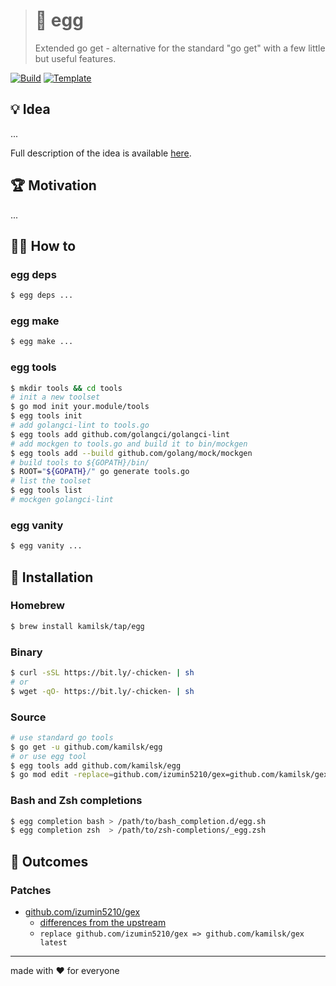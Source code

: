 > # 🐣 egg
>
> Extended go get - alternative for the standard "go get" with a few little but useful features.

[![Build][build.icon]][build.page]
[![Template][template.icon]][template.page]

## 💡 Idea

...

Full description of the idea is available [here][design.page].

## 🏆 Motivation

...

## 🤼‍♂️ How to

### egg deps

```bash
$ egg deps ...
```

### egg make

```bash
$ egg make ...
```

### egg tools

```bash
$ mkdir tools && cd tools
# init a new toolset
$ go mod init your.module/tools
$ egg tools init
# add golangci-lint to tools.go
$ egg tools add github.com/golangci/golangci-lint
# add mockgen to tools.go and build it to bin/mockgen
$ egg tools add --build github.com/golang/mock/mockgen
# build tools to ${GOPATH}/bin/
$ ROOT="${GOPATH}/" go generate tools.go
# list the toolset
$ egg tools list
# mockgen golangci-lint
```

### egg vanity

```bash
$ egg vanity ...
```

## 🧩 Installation

### Homebrew

```bash
$ brew install kamilsk/tap/egg
```

### Binary

```bash
$ curl -sSL https://bit.ly/-chicken- | sh
# or
$ wget -qO- https://bit.ly/-chicken- | sh
```

### Source

```bash
# use standard go tools
$ go get -u github.com/kamilsk/egg
# or use egg tool
$ egg tools add github.com/kamilsk/egg
$ go mod edit -replace=github.com/izumin5210/gex=github.com/kamilsk/gex@latest
```

### Bash and Zsh completions

```bash
$ egg completion bash > /path/to/bash_completion.d/egg.sh
$ egg completion zsh  > /path/to/zsh-completions/_egg.zsh
```

## 🤲 Outcomes

### Patches

- [github.com/izumin5210/gex](https://github.com/izumin5210/gex)
  - [differences from the upstream](https://github.com/izumin5210/gex/compare/master...kamilsk:extended)
  - `replace github.com/izumin5210/gex => github.com/kamilsk/gex latest`

---

made with ❤️ for everyone

[build.icon]:       https://travis-ci.org/kamilsk/egg.svg?branch=master
[build.page]:       https://travis-ci.org/kamilsk/egg

[design.page]:      https://www.notion.so/octolab/egg-f716b80d4b184301b1db2e058f603dd0?r=0b753cbf767346f5a6fd51194829a2f3

[promo.page]:       https://github.com/kamilsk/egg

[template.page]:    https://github.com/octomation/go-tool
[template.icon]:    https://img.shields.io/badge/template-go--tool-blue
